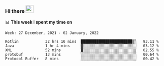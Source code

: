 ### Hi there <a href="https://www.gautamkrishnar.com/"><img src="https://media.giphy.com/media/hvRJCLFzcasrR4ia7z/giphy.gif" width="25px"></a>

📊 **This week I spent my time on**

<!--START_SECTION:waka-->
```text
Week: 27 December, 2021 - 02 January, 2022

Kotlin            32 hrs 10 mins  ███████████████████████▒░   93.11 % 
Java              1 hr 4 mins     ▓░░░░░░░░░░░░░░░░░░░░░░░░   03.12 % 
XML               52 mins         ▓░░░░░░░░░░░░░░░░░░░░░░░░   02.55 % 
protobuf          13 mins         ░░░░░░░░░░░░░░░░░░░░░░░░░   00.64 % 
Protocol Buffer   8 mins          ░░░░░░░░░░░░░░░░░░░░░░░░░   00.42 % 
```
<!--END_SECTION:waka-->
